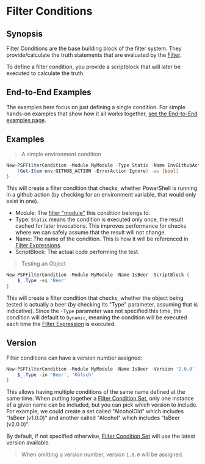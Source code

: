 ﻿---
sidebar_position: 2
---

# Filter Conditions

## Synopsis

Filter Conditions are the base building block of the filter system.
They provide/calculate the truth statements that are evaluated by the [Filter](filter.md).

To define a filter condition, you provide a scriptblock that will later be executed to calculate the truth.

## End-to-End Examples

The examples here focus on just defining a single condition.
For simple hands-on examples that show how it all works together, [see the End-to-End examples page](full-examples.md).

## Examples

> A simple environment condition

```powershell
New-PSFFilterCondition -Module MyModule -Type Static -Name EnvGithubAction -ScriptBlock {
    (Get-Item env:GITHUB_ACTION -ErrorAction Ignore) -as [bool]
}
```

This will create a filter condition that checks, whether PowerShell is running in a github action (by checking for an environment variable, that would only exist in one).

+ Module: The [filter "module"](module.md) this condition belongs to.
+ Type: `Static` means the condition is executed only once, the result cached for later invocations. This improves performance for checks where we can safely assume that the result will not change.
+ Name: The name of the condition. This is how it will be referenced in [Filter Expressions](filter.md).
+ ScriptBlock: The actual code performing the test.

> Testing an Object

```powershell
New-PSFFilterCondition -Module MyModule -Name IsBeer -ScriptBlock {
    $_.Type -eq 'Beer'
}
```

This will create a filter condition that checks, whether the object being tested is actually a beer (by checking its "Type" parameter, assuming that is indicative).
Since the `-Type` parameter was not specified this time, the condition will default to `Dynamic`, meaning the condition will be executed each time the [Filter Expression](filter.md) is executed.

## Version

Filter conditions can have a version number assigned:

```powershell
New-PSFFilterCondition -Module MyModule -Name IsBeer -Version '2.0.0' -ScriptBlock {
    $_.Type -in 'Beer', 'Kölsch'
}
```

This allows having multiple conditions of the same name defined at the same time.
When putting together a [Filter Condition Set](condition-set.md), only one instance of a given name can be included, but you can pick which version to include.
For example, we could create a set called "AlcoholOld" which includes "IsBeer (v1.0.0)" and another called "Alcohol" which includes "IsBeer (v2.0.0)".

By default, if not specified otherwise, [Filter Condition Set](condition-set.md) will use the latest version available.

> When omitting a version number, version `1.0.0` will be assigned.
